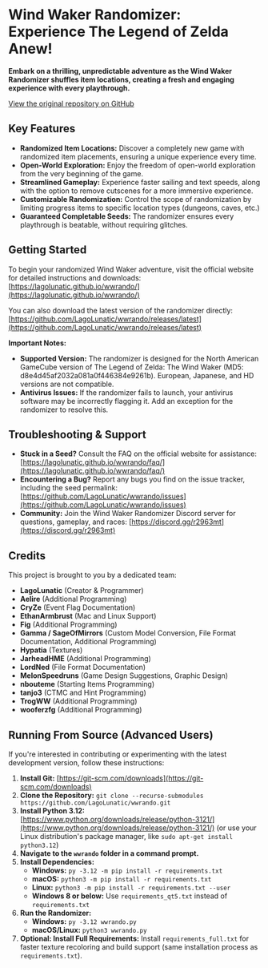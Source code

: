 # Wind Waker Randomizer: Experience The Legend of Zelda Anew!

**Embark on a thrilling, unpredictable adventure as the Wind Waker Randomizer shuffles item locations, creating a fresh and engaging experience with every playthrough.**

[View the original repository on GitHub](https://github.com/LagoLunatic/wwrando)

## Key Features

*   **Randomized Item Locations:** Discover a completely new game with randomized item placements, ensuring a unique experience every time.
*   **Open-World Exploration:** Enjoy the freedom of open-world exploration from the very beginning of the game.
*   **Streamlined Gameplay:** Experience faster sailing and text speeds, along with the option to remove cutscenes for a more immersive experience.
*   **Customizable Randomization:** Control the scope of randomization by limiting progress items to specific location types (dungeons, caves, etc.)
*   **Guaranteed Completable Seeds:** The randomizer ensures every playthrough is beatable, without requiring glitches.

## Getting Started

To begin your randomized Wind Waker adventure, visit the official website for detailed instructions and downloads: [https://lagolunatic.github.io/wwrando/](https://lagolunatic.github.io/wwrando/)

You can also download the latest version of the randomizer directly: [https://github.com/LagoLunatic/wwrando/releases/latest](https://github.com/LagoLunatic/wwrando/releases/latest)

**Important Notes:**

*   **Supported Version:** The randomizer is designed for the North American GameCube version of The Legend of Zelda: The Wind Waker (MD5: d8e4d45af2032a081a0f446384e9261b).  European, Japanese, and HD versions are not compatible.
*   **Antivirus Issues:** If the randomizer fails to launch, your antivirus software may be incorrectly flagging it. Add an exception for the randomizer to resolve this.

## Troubleshooting & Support

*   **Stuck in a Seed?** Consult the FAQ on the official website for assistance: [https://lagolunatic.github.io/wwrando/faq/](https://lagolunatic.github.io/wwrando/faq/)
*   **Encountering a Bug?** Report any bugs you find on the issue tracker, including the seed permalink: [https://github.com/LagoLunatic/wwrando/issues](https://github.com/LagoLunatic/wwrando/issues)
*   **Community:** Join the Wind Waker Randomizer Discord server for questions, gameplay, and races: [https://discord.gg/r2963mt](https://discord.gg/r2963mt)

## Credits

This project is brought to you by a dedicated team:

*   **LagoLunatic** (Creator & Programmer)
*   **Aelire** (Additional Programming)
*   **CryZe** (Event Flag Documentation)
*   **EthanArmbrust** (Mac and Linux Support)
*   **Fig** (Additional Programming)
*   **Gamma / SageOfMirrors** (Custom Model Conversion, File Format Documentation, Additional Programming)
*   **Hypatia** (Textures)
*   **JarheadHME** (Additional Programming)
*   **LordNed** (File Format Documentation)
*   **MelonSpeedruns** (Game Design Suggestions, Graphic Design)
*   **nbouteme** (Starting Items Programming)
*   **tanjo3** (CTMC and Hint Programming)
*   **TrogWW** (Additional Programming)
*   **wooferzfg** (Additional Programming)

## Running From Source (Advanced Users)

If you're interested in contributing or experimenting with the latest development version, follow these instructions:

1.  **Install Git:** [https://git-scm.com/downloads](https://git-scm.com/downloads)
2.  **Clone the Repository:** `git clone --recurse-submodules https://github.com/LagoLunatic/wwrando.git`
3.  **Install Python 3.12:** [https://www.python.org/downloads/release/python-3121/](https://www.python.org/downloads/release/python-3121/) (or use your Linux distribution's package manager, like `sudo apt-get install python3.12`)
4.  **Navigate to the `wwrando` folder in a command prompt.**
5.  **Install Dependencies:**
    *   **Windows:** `py -3.12 -m pip install -r requirements.txt`
    *   **macOS:** `python3 -m pip install -r requirements.txt`
    *   **Linux:** `python3 -m pip install -r requirements.txt --user`
    *   **Windows 8 or below:** Use `requirements_qt5.txt` instead of `requirements.txt`
6.  **Run the Randomizer:**
    *   **Windows:** `py -3.12 wwrando.py`
    *   **macOS/Linux:** `python3 wwrando.py`
7.  **Optional: Install Full Requirements:** Install `requirements_full.txt` for faster texture recoloring and build support (same installation process as `requirements.txt`).